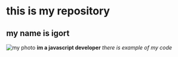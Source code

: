 # this is  my repository
## my name is igort
![my photo](https://user-images.githubusercontent.com/60629407/139448835-f652c6bd-02bf-4654-8e25-9d947acf7581.png)
**im a javascript developer**
*there is example of my code*
